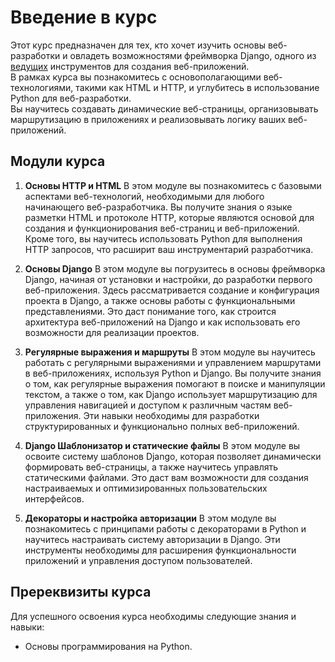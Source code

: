 # Введение в курс

Этот курс предназначен для тех, кто хочет изучить основы веб-разработки и овладеть возможностями фреймворка Django, одного из [ведущих](https://www.jetbrains.com/ru-ru/lp/devecosystem-2023/python/#python_web_libs_two_years) инструментов для создания веб-приложений.  
В рамках курса вы познакомитесь с основополагающими веб-технологиями, такими как HTML и HTTP, и углубитесь в использование Python для веб-разработки.  
Вы научитесь создавать динамические веб-страницы, организовывать маршрутизацию в приложениях и реализовывать логику ваших веб-приложений.  

## Модули курса
1. **Основы HTTP и HTML**
  В этом модуле вы познакомитесь с базовыми аспектами веб-технологий, необходимыми для любого начинающего веб-разработчика. Вы получите знания о языке разметки HTML и протоколе HTTP, которые являются основой для создания и функционирования веб-страниц и веб-приложений. Кроме того, вы научитесь использовать Python для выполнения HTTP запросов, что расширит ваш инструментарий разработчика.

2. **Основы Django**
  В этом модуле вы погрузитесь в основы фреймворка Django, начиная от установки и настройки, до разработки первого веб-приложения. Здесь рассматривается создание и конфигурация проекта в Django, а также основы работы с функциональными представлениями. Это даст понимание того, как строится архитектура веб-приложений на Django и как использовать его возможности для реализации проектов.

3. **Регулярные выражения и маршруты**
  В этом модуле вы научитесь работать с регулярными выражениями и управлением маршрутами в веб-приложениях, используя Python и Django. Вы получите знания о том, как регулярные выражения помогают в поиске и манипуляции текстом, а также о том, как Django использует маршрутизацию для управления навигацией и доступом к различным частям веб-приложения. Эти навыки необходимы для разработки структурированных и функционально полных веб-приложений.

4. **Django Шаблонизатор и статические файлы**
  В этом модуле вы освоите систему шаблонов Django, которая позволяет динамически формировать веб-страницы, а также научитесь управлять статическими файлами. Это даст вам возможности для создания настраиваемых и оптимизированных пользовательских интерфейсов.

5. **Декораторы и настройка авторизации**
  В этом модуле вы познакомитесь с принципами работы с декораторами в Python и научитесь настраивать систему авторизации в Django. Эти инструменты необходимы для расширения функциональности приложений и управления доступом пользователей.


## Пререквизиты курса
Для успешного освоения курса необходимы следующие знания и навыки:

- Основы программирования на Python.
